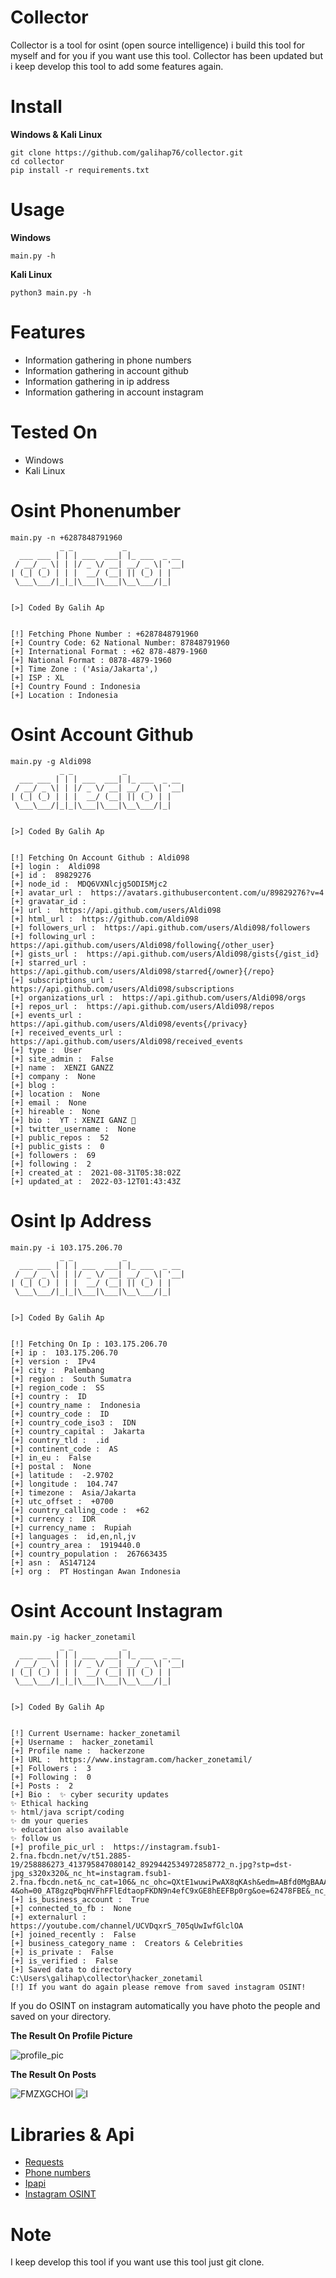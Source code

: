 # Collector
Collector is a tool for osint (open source intelligence) i build this tool for myself and for you if you want use this tool. Collector has been updated but i keep develop this tool to add some features again.

# Install
**Windows & Kali Linux**
```
git clone https://github.com/galihap76/collector.git
cd collector 
pip install -r requirements.txt
```

# Usage
**Windows**
```
main.py -h
```
**Kali Linux**
```
python3 main.py -h
```

# Features
- Information gathering in phone numbers
- Information gathering in account github
- Information gathering in ip address
- Information gathering in account instagram

# Tested On
- Windows
- Kali Linux

# Osint Phonenumber
```
main.py -n +6287848791960
           _ _           _
  ___ ___ | | | ___  ___| |_ ___  _ __
 / __/ _ \| | |/ _ \/ __| __/ _ \| '__|
| (_| (_) | | |  __/ (__| || (_) | |
 \___\___/|_|_|\___|\___|\__\___/|_|


[>] Coded By Galih Ap


[!] Fetching Phone Number : +6287848791960
[+] Country Code: 62 National Number: 87848791960
[+] International Format : +62 878-4879-1960
[+] National Format : 0878-4879-1960
[+] Time Zone : ('Asia/Jakarta',)
[+] ISP : XL
[+] Country Found : Indonesia
[+] Location : Indonesia
```

# Osint Account Github
```
main.py -g Aldi098
           _ _           _
  ___ ___ | | | ___  ___| |_ ___  _ __
 / __/ _ \| | |/ _ \/ __| __/ _ \| '__|
| (_| (_) | | |  __/ (__| || (_) | |
 \___\___/|_|_|\___|\___|\__\___/|_|


[>] Coded By Galih Ap


[!] Fetching On Account Github : Aldi098
[+] login :  Aldi098
[+] id :  89829276
[+] node_id :  MDQ6VXNlcjg5ODI5Mjc2
[+] avatar_url :  https://avatars.githubusercontent.com/u/89829276?v=4
[+] gravatar_id :
[+] url :  https://api.github.com/users/Aldi098
[+] html_url :  https://github.com/Aldi098
[+] followers_url :  https://api.github.com/users/Aldi098/followers
[+] following_url :  https://api.github.com/users/Aldi098/following{/other_user}
[+] gists_url :  https://api.github.com/users/Aldi098/gists{/gist_id}
[+] starred_url :  https://api.github.com/users/Aldi098/starred{/owner}{/repo}
[+] subscriptions_url :  https://api.github.com/users/Aldi098/subscriptions
[+] organizations_url :  https://api.github.com/users/Aldi098/orgs
[+] repos_url :  https://api.github.com/users/Aldi098/repos
[+] events_url :  https://api.github.com/users/Aldi098/events{/privacy}
[+] received_events_url :  https://api.github.com/users/Aldi098/received_events
[+] type :  User
[+] site_admin :  False
[+] name :  XENZI GANZZ
[+] company :  None
[+] blog :
[+] location :  None
[+] email :  None
[+] hireable :  None
[+] bio :  YT : XENZI GANZ 🤖
[+] twitter_username :  None
[+] public_repos :  52
[+] public_gists :  0
[+] followers :  69
[+] following :  2
[+] created_at :  2021-08-31T05:38:02Z
[+] updated_at :  2022-03-12T01:43:43Z
```

# Osint Ip Address
```
main.py -i 103.175.206.70
           _ _           _
  ___ ___ | | | ___  ___| |_ ___  _ __
 / __/ _ \| | |/ _ \/ __| __/ _ \| '__|
| (_| (_) | | |  __/ (__| || (_) | |
 \___\___/|_|_|\___|\___|\__\___/|_|


[>] Coded By Galih Ap


[!] Fetching On Ip : 103.175.206.70
[+] ip :  103.175.206.70
[+] version :  IPv4
[+] city :  Palembang
[+] region :  South Sumatra
[+] region_code :  SS
[+] country :  ID
[+] country_name :  Indonesia
[+] country_code :  ID
[+] country_code_iso3 :  IDN
[+] country_capital :  Jakarta
[+] country_tld :  .id
[+] continent_code :  AS
[+] in_eu :  False
[+] postal :  None
[+] latitude :  -2.9702
[+] longitude :  104.747
[+] timezone :  Asia/Jakarta
[+] utc_offset :  +0700
[+] country_calling_code :  +62
[+] currency :  IDR
[+] currency_name :  Rupiah
[+] languages :  id,en,nl,jv
[+] country_area :  1919440.0
[+] country_population :  267663435
[+] asn :  AS147124
[+] org :  PT Hostingan Awan Indonesia
```

# Osint Account Instagram
```
main.py -ig hacker_zonetamil
           _ _           _
  ___ ___ | | | ___  ___| |_ ___  _ __
 / __/ _ \| | |/ _ \/ __| __/ _ \| '__|
| (_| (_) | | |  __/ (__| || (_) | |
 \___\___/|_|_|\___|\___|\__\___/|_|


[>] Coded By Galih Ap


[!] Current Username: hacker_zonetamil
[+] Username :  hacker_zonetamil
[+] Profile name :  hackerzone
[+] URL :  https://www.instagram.com/hacker_zonetamil/
[+] Followers :  3
[+] Following :  0
[+] Posts :  2
[+] Bio :  ✨ cyber security updates
✨ Ethical hacking
✨ html/java script/coding
✨ dm your queries
✨ education also available
✨ follow us
[+] profile_pic_url :  https://instagram.fsub1-2.fna.fbcdn.net/v/t51.2885-19/258886273_413795847080142_8929442534972858772_n.jpg?stp=dst-jpg_s320x320&_nc_ht=instagram.fsub1-2.fna.fbcdn.net&_nc_cat=106&_nc_ohc=QXtE1wuwiPwAX8qKAsh&edm=ABfd0MgBAAAA&ccb=7-4&oh=00_AT8gzqPbqHVFhFFlEdtaopFKDN9n4efC9xGE8hEEFBp0rg&oe=62478FBE&_nc_sid=7bff83
[+] is_business_account :  True
[+] connected_to_fb :  None
[+] externalurl :  https://youtube.com/channel/UCVDqxrS_705qUwIwfGlclOA
[+] joined_recently :  False
[+] business_category_name :  Creators & Celebrities
[+] is_private :  False
[+] is_verified :  False
[+] Saved data to directory C:\Users\galihap\collector\hacker_zonetamil
[!] If you want do again please remove from saved instagram OSINT!
```
If you do OSINT on instagram automatically you have photo the people and saved on your directory.

**The Result On Profile Picture**

![profile_pic](https://user-images.githubusercontent.com/83481679/160291536-b9cc50de-d5fe-4288-971d-cfc6d3150c19.jpg)

**The Result On Posts**

![FMZXGCHOI](https://user-images.githubusercontent.com/83481679/160291650-e84f00b5-6578-4eba-a014-faa83e73d784.jpg)
![I](https://user-images.githubusercontent.com/83481679/160291684-b1160298-4fe7-4e0d-969b-3ada00dbe2c8.jpg)


# Libraries & Api
- <a href="https://pypi.org/project/requests/">Requests</a>
- <a href="https://pypi.org/project/phonenumbers/">Phone numbers</a>
- <a href="https://ipapi.co/">Ipapi</a>
- <a href="https://github.com/sc1341/InstagramOSINT">Instagram OSINT</a>

# Note
I keep develop this tool if you want use this tool just git clone.
